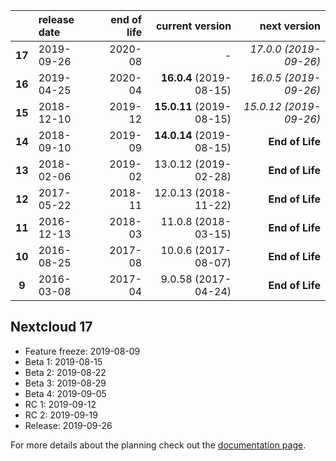 |        | release date      | end of life      | current version          | next version
|:------:|:------------------|-----------------:|-------------------------:|---------------------------:
| **17** | 2019-09-26        | 2020-08          | *-*                      | *17.0.0 (2019-09-26)*
| **16** | 2019-04-25        | 2020-04          | **16.0.4** (2019-08-15)  | *16.0.5 (2019-09-26)*
| **15** | 2018-12-10        | 2019-12          | **15.0.11** (2019-08-15) | *15.0.12 (2019-09-26)*
| **14** | 2018-09-10        | 2019-09          | **14.0.14** (2019-08-15) | **End of Life**
| **13** | 2018-02-06        | 2019-02          | 13.0.12 (2019-02-28)     | **End of Life**
| **12** | 2017-05-22        | 2018-11          | 12.0.13 (2018-11-22)     | **End of Life**
| **11** | 2016-12-13        | 2018-03          | 11.0.8 (2018-03-15)      | **End of Life**
| **10** | 2016-08-25        | 2017-08          | 10.0.6 (2017-08-07)      | **End of Life**
|  **9** | 2016-03-08        | 2017-04          | 9.0.58 (2017-04-24)      | **End of Life**
 
## Nextcloud 17

* Feature freeze: 2019-08-09
* Beta 1: 2019-08-15
* Beta 2: 2019-08-22
* Beta 3: 2019-08-29
* Beta 4: 2019-09-05
* RC 1: 2019-09-12
* RC 2: 2019-09-19
* Release: 2019-09-26


For more details about the planning check out the [documentation page](https://docs.nextcloud.com/server/stable/admin_manual/release_schedule.html).